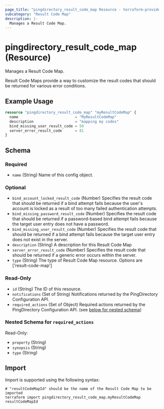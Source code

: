 ```yaml
---
page_title: "pingdirectory_result_code_map Resource - terraform-provider-pingdirectory"
subcategory: "Result Code Map"
description: |-
  Manages a Result Code Map.
---
```


# pingdirectory_result_code_map (Resource)

Manages a Result Code Map.

Result Code Maps provide a way to customize the result codes that should be returned for various error conditions.

## Example Usage

```terraform
resource "pingdirectory_result_code_map" "myResultCodeMap" {
  name                          = "MyResultCodeMap"
  description                   = "mapping my codes"
  bind_missing_user_result_code = 59
  server_error_result_code      = 81
}
```

<!-- schema generated by tfplugindocs -->
## Schema

### Required

- `name` (String) Name of this config object.

### Optional

- `bind_account_locked_result_code` (Number) Specifies the result code that should be returned if a bind attempt fails because the user's account is locked as a result of too many failed authentication attempts.
- `bind_missing_password_result_code` (Number) Specifies the result code that should be returned if a password-based bind attempt fails because the target user entry does not have a password.
- `bind_missing_user_result_code` (Number) Specifies the result code that should be returned if a bind attempt fails because the target user entry does not exist in the server.
- `description` (String) A description for this Result Code Map
- `server_error_result_code` (Number) Specifies the result code that should be returned if a generic error occurs within the server.
- `type` (String) The type of Result Code Map resource. Options are ['result-code-map']

### Read-Only

- `id` (String) The ID of this resource.
- `notifications` (Set of String) Notifications returned by the PingDirectory Configuration API.
- `required_actions` (Set of Object) Required actions returned by the PingDirectory Configuration API. (see [below for nested schema](#nestedatt--required_actions))

<a id="nestedatt--required_actions"></a>
### Nested Schema for `required_actions`

Read-Only:

- `property` (String)
- `synopsis` (String)
- `type` (String)

## Import

Import is supported using the following syntax:

```shell
# "resultCodeMapId" should be the name of the Result Code Map to be imported
terraform import pingdirectory_result_code_map.myResultCodeMap resultCodeMapId
```

